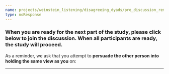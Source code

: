 ```yaml
---
name: projects/weinstein_listening/disagreeing_dyads/pre_discussion_reminder_A_learning_goal.md
type: noResponse
---
```


### When you are ready for the next part of the study, please click below to join the discussion. When all participants are ready, the study will proceed.

As a reminder, we ask that you attempt to **persuade the other person into holding the same view as you** on:

---
